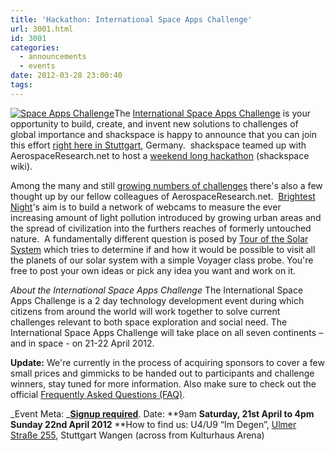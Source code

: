 ```yaml
---
title: 'Hackathon: International Space Apps Challenge'
url: 3001.html
id: 3001
categories:
  - announcements
  - events
date: 2012-03-28 23:00:40
tags:
---
```


[![](https://blog.shackspace.de/wp-content/uploads/2012/03/brandingguidelines.jpg "Space Apps Challenge")](https://blog.shackspace.de/wp-content/uploads/2012/03/brandingguidelines.jpg)The [International Space Apps Challenge](http://spaceappschallenge.org/) is your opportunity to build, create, and invent new solutions to challenges of global importance and shackspace is happy to announce that you can join this effort [right here in Stuttgart](http://spaceappschallenge.org/location/shackspace), Germany.  shackspace teamed up with AerospaceResearch.net to host a [weekend long hackathon](https://blog.shackspace.de/wiki/doku.php?id=project:spaceappschallenge2012) (shackspace wiki).

Among the many and still [growing numbers of challenges](http://spaceappschallenge.org/challenges/) there's also a few thought up by our fellow colleagues of AerospaceResearch.net.  [Brightest Night](http://spaceappschallenge.org/challenge/brightest-night/)'s aim is to build a network of webcams to measure the ever increasing amount of light pollution introduced by growing urban areas and the spread of civilization into the furthers reaches of formerly untouched nature.  A fundamentally different question is posed by [Tour of the Solar System](http://spaceappschallenge.org/challenge/tour-solar-system/) which tries to determine if and how it would be possible to visit all the planets of our solar system with a simple Voyager class probe.
You're free to post your own ideas or pick any idea you want and work on it.

_About the International Space Apps Challenge_
The International Space Apps Challenge is a 2 day technology development event during which citizens from around the world will work together to solve current challenges relevant to both space exploration and social need. The International Space Apps Challenge will take place on all seven continents – and in space - on 21-22 April 2012.

**Update:**
We're currently in the process of acquiring sponsors to cover a few small prices and gimmicks to be handed out to participants and challenge winners, stay tuned for more information.
Also make sure to check out the official [Frequently Asked Questions (FAQ)](http://spaceappschallenge.org/faq/).

_Event Meta:
_**[Signup required](https://spaceappschallenge.org/register/)**.
Date: **9am ****Saturday, 21st April to<strong> <strong>4pm**</strong> Sunday 22nd April 2012</strong>**
**How to find us: U4/U9 “Im Degen”, [Ulmer Straße 255](https://blog.shackspace.de/?page_id=713), Stuttgart Wangen (across from Kulturhaus Arena)